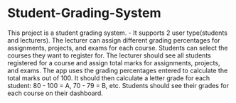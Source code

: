 # Student-Grading-System
 This project is a student grading system. - It supports 2 user type(students and lecturers).
 The lecturer can assign different grading percentages for assignments, projects, and exams for each course.
 Students can select the courses they want to register for.
 The lecturer should see all students registered for a course and assign total marks for assignments, projects, and exams.
 The app uses the grading percentages entered to calculate the total marks out of 100.
 It should then calculate a letter grade for each student: 80 - 100 = A, 70 - 79 = B, etc.
 Students should see their grades for each course on their dashboard.
